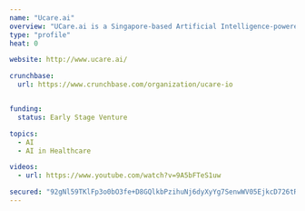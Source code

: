 ```yaml
---
name: "Ucare.ai"
overview: "UCare.ai is a Singapore-based Artificial Intelligence-powered healthcare startup."
type: "profile"
heat: 0

website: http://www.ucare.ai/

crunchbase:
  url: https://www.crunchbase.com/organization/ucare-io


funding:
  status: Early Stage Venture

topics:
  - AI
  - AI in Healthcare

videos:
  - url: https://www.youtube.com/watch?v=9A5bFTeS1uw

secured: "92gNl59TKlFp3o0bO3fe+D8GQlkbPzihuNj6dyXyYg7SenwWV05EjkcD726tRTQ4lO+SYtRonGvtcpXWk4OPtO6g+qbTw7VzndyHKi5Po2S83QhkNSgR6UgrodyhJ5rctPRtI5R6BiGk4cuLCULlSSGP7UElIm3l+1sIVKXvdYsu8GkTUzJPvX2SnQhSaAnIDdC3a66PAkW/3F0B97gxWgwrc7ONVRKj2PlRwgYDAUh3RwN+uUQmawWAMbjEE1428iZCxg05sw8SmVGX9hcqqA==;ifGZFjNHqjdp+Hme+0D1VA=="
---
```


